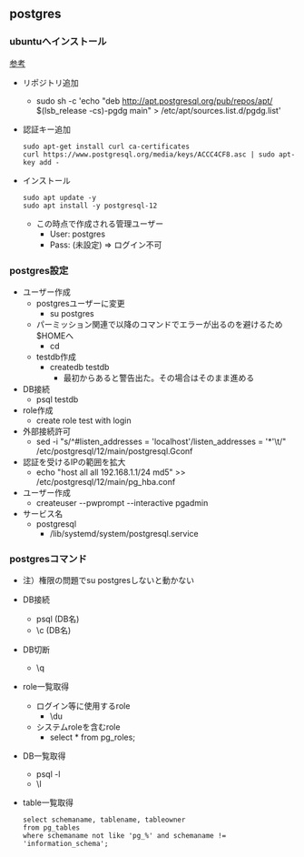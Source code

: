 ## postgres

### ubuntuへインストール

[参考](https://symfoware.blog.fc2.com/blog-entry-2405.html)

* リポジトリ追加
  * sudo sh -c 'echo "deb http://apt.postgresql.org/pub/repos/apt/ $(lsb_release -cs)-pgdg main" > /etc/apt/sources.list.d/pgdg.list'
* 認証キー追加

  ```
  sudo apt-get install curl ca-certificates
  curl https://www.postgresql.org/media/keys/ACCC4CF8.asc | sudo apt-key add -
  ```
* インストール

  ```
  sudo apt update -y
  sudo apt install -y postgresql-12
  ```
  * この時点で作成される管理ユーザー
    * User: postgres
    * Pass: (未設定) => ログイン不可

### postgres設定

* ユーザー作成
  * postgresユーザーに変更
    * su postgres
  * パーミッション関連で以降のコマンドでエラーが出るのを避けるため$HOMEへ
    * cd
  * testdb作成
    * createdb testdb
      * 最初からあると警告出た。その場合はそのまま進める
* DB接続
  * psql testdb
* role作成
  * create role test with login
* 外部接続許可
  * sed -i "s/^#listen_addresses = 'localhost'/listen_addresses = '*'\t/" /etc/postgresql/12/main/postgresql.Gconf
* 認証を受けるIPの範囲を拡大
  * echo "host    all             all             192.168.1.1/24          md5" >> /etc/postgresql/12/main/pg_hba.conf
* ユーザー作成
  * createuser --pwprompt --interactive pgadmin
* サービス名
  * postgresql
    * /lib/systemd/system/postgresql.service

### postgresコマンド

* 注）権限の問題でsu postgresしないと動かない
* DB接続
  * psql (DB名)
  * \c (DB名)
* DB切断
  * \q
* role一覧取得
  * ログイン等に使用するrole
    * \du
  * システムroleを含むrole
    * select * from pg_roles;
* DB一覧取得
  * psql -l
  * \l
* table一覧取得
  
  ```
  select schemaname, tablename, tableowner 
  from pg_tables 
  where schemaname not like 'pg_%' and schemaname != 'information_schema';
  ```